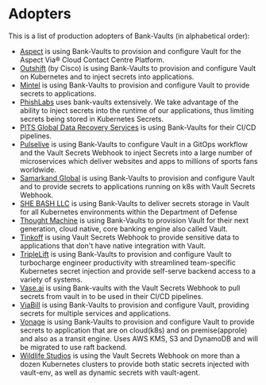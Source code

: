 # Adopters

This is a list of production adopters of Bank-Vaults (in alphabetical order):
- [Aspect](https://www.aspect.com) is using Bank-Vaults to provision and configure Vault for the Aspect Via® Cloud Contact Centre Platform.
- [Outshift](https://outshift.com) (by Cisco) is using Bank-Vaults to provision and configure Vault on Kubernetes and to inject secrets into applications.
- [Mintel](https://www.mintel.com) is using Bank-Vaults to provision and configure Vault to provide secrets to applications.
- [PhishLabs](https://www.phishlabs.com) uses bank-vaults extensively. We take advantage of the ability to inject secrets into the runtime of our applications, thus limiting secrets being stored in Kubernetes Secrets.
- [PITS Global Data Recovery Services](https://www.pitsdatarecovery.net/) is using Bank-Vaults for their CI/CD pipelines.
- [Pulselive](https://www.pulselive.com) is using Bank-Vaults to configure Vault in a GitOps workflow and the Vault Secrets Webhook to inject Secrets into a large number of microservices which deliver websites and apps to millions of sports fans worldwide.
- [Samarkand Global](https://www.samarkand.global/) is using Bank-Vaults to provision and configure Vault and to provide secrets to applications running on k8s with Vault Secrets Webhook.
- [SHE BASH LLC](https://shebash.io) is using Bank-Vaults to deliver secrets storage in Vault for all Kubernetes environments within the Department of Defense
- [Thought Machine](https://thoughtmachine.net) is using Bank-Vaults to provision Vault for their next generation, cloud native, core banking engine also called Vault.
- [Tinkoff](https://www.tinkoff.ru) is using Vault Secrets Webhook to provide sensitive data to applications that don't have native integration with Vault.
- [TripleLift](https://triplelift.com/company/) is using Bank-Vaults to provision and configure Vault to turbocharge engineer productivity with streamlined team-specific Kubernetes secret injection and provide self-serve backend access to a variety of systems.
- [Vase.ai](https://vase.ai) is using Bank-vaults with the Vault Secrets Webhook to pull secrets from vault in to be used in their CI/CD pipelines.
- [ViaBill](https://viabill.com/) is using Bank-Vaults to provision and configure Vault, providing secrets for multiple services and applications.
- [Vonage](https://www.vonage.com/business/) is using Bank-Vaults to provision and configure Vault to provide secrets to application that are on cloud(k8s) and on premise(approle) and also as a transit engine. Uses AWS KMS, S3 and DynamoDB and will be migrated to use raft backend.
- [Wildlife Studios](https://wildlifestudios.com/) is using the Vault Secrets Webhook on more than a dozen Kubernetes clusters to provide both static secrets injected with vault-env, as well as dynamic secrets with vault-agent.

